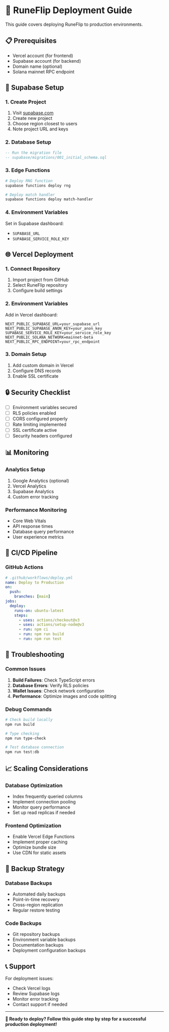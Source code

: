 # 🚀 RuneFlip Deployment Guide

This guide covers deploying RuneFlip to production environments.

## 📋 Prerequisites

- Vercel account (for frontend)
- Supabase account (for backend)
- Domain name (optional)
- Solana mainnet RPC endpoint

## 🔧 Supabase Setup

### 1. Create Project
1. Visit [supabase.com](https://supabase.com)
2. Create new project
3. Choose region closest to users
4. Note project URL and keys

### 2. Database Setup
```sql
-- Run the migration file
-- supabase/migrations/001_initial_schema.sql
```

### 3. Edge Functions
```bash
# Deploy RNG function
supabase functions deploy rng

# Deploy match handler
supabase functions deploy match-handler
```

### 4. Environment Variables
Set in Supabase dashboard:
- `SUPABASE_URL`
- `SUPABASE_SERVICE_ROLE_KEY`

## 🌐 Vercel Deployment

### 1. Connect Repository
1. Import project from GitHub
2. Select RuneFlip repository
3. Configure build settings

### 2. Environment Variables
Add in Vercel dashboard:
```env
NEXT_PUBLIC_SUPABASE_URL=your_supabase_url
NEXT_PUBLIC_SUPABASE_ANON_KEY=your_anon_key
SUPABASE_SERVICE_ROLE_KEY=your_service_role_key
NEXT_PUBLIC_SOLANA_NETWORK=mainnet-beta
NEXT_PUBLIC_RPC_ENDPOINT=your_rpc_endpoint
```

### 3. Domain Setup
1. Add custom domain in Vercel
2. Configure DNS records
3. Enable SSL certificate

## 🔒 Security Checklist

- [ ] Environment variables secured
- [ ] RLS policies enabled
- [ ] CORS configured properly
- [ ] Rate limiting implemented
- [ ] SSL certificate active
- [ ] Security headers configured

## 📊 Monitoring

### Analytics Setup
1. Google Analytics (optional)
2. Vercel Analytics
3. Supabase Analytics
4. Custom error tracking

### Performance Monitoring
- Core Web Vitals
- API response times
- Database query performance
- User experience metrics

## 🔄 CI/CD Pipeline

### GitHub Actions
```yaml
# .github/workflows/deploy.yml
name: Deploy to Production
on:
  push:
    branches: [main]
jobs:
  deploy:
    runs-on: ubuntu-latest
    steps:
      - uses: actions/checkout@v3
      - uses: actions/setup-node@v3
      - run: npm ci
      - run: npm run build
      - run: npm run test
```

## 🚨 Troubleshooting

### Common Issues
1. **Build Failures**: Check TypeScript errors
2. **Database Errors**: Verify RLS policies
3. **Wallet Issues**: Check network configuration
4. **Performance**: Optimize images and code splitting

### Debug Commands
```bash
# Check build locally
npm run build

# Type checking
npm run type-check

# Test database connection
npm run test:db
```

## 📈 Scaling Considerations

### Database Optimization
- Index frequently queried columns
- Implement connection pooling
- Monitor query performance
- Set up read replicas if needed

### Frontend Optimization
- Enable Vercel Edge Functions
- Implement proper caching
- Optimize bundle size
- Use CDN for static assets

## 🔐 Backup Strategy

### Database Backups
- Automated daily backups
- Point-in-time recovery
- Cross-region replication
- Regular restore testing

### Code Backups
- Git repository backups
- Environment variable backups
- Documentation backups
- Deployment configuration backups

## 📞 Support

For deployment issues:
- Check Vercel logs
- Review Supabase logs
- Monitor error tracking
- Contact support if needed

---

**🎯 Ready to deploy? Follow this guide step by step for a successful production deployment!**
